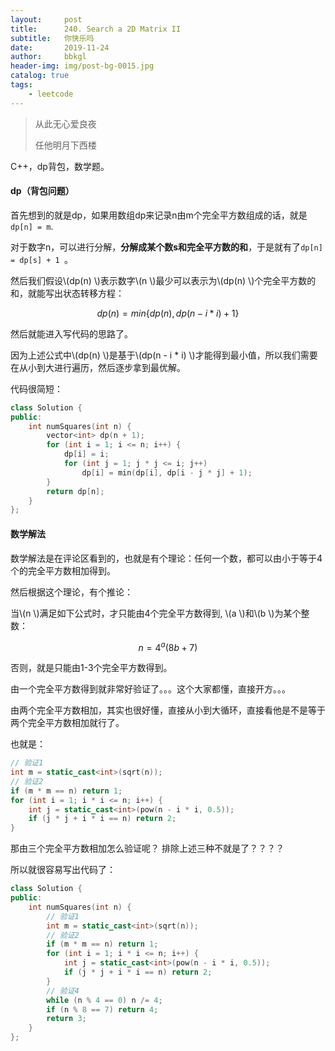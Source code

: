 ```yaml
---
layout:     post
title:      240. Search a 2D Matrix II
subtitle:   你快乐吗
date:       2019-11-24
author:     bbkgl
header-img: img/post-bg-0015.jpg
catalog: true
tags:
    - leetcode
---
```


>从此无心爱良夜
>
>任他明月下西楼

C++，dp背包，数学题。

#### dp（背包问题）

首先想到的就是dp，如果用数组dp来记录n由m个完全平方数组成的话，就是`dp[n] = m`.

对于数字n，可以进行分解，**分解成某个数s和完全平方数的和**，于是就有了`dp[n] = dp[s] + 1 `。

然后我们假设\\(dp(n) \\)表示数字\\(n \\)最少可以表示为\\(dp(n) \\)个完全平方数的和，就能写出状态转移方程：

$$ dp(n) = min\{dp(n), dp(n - i * i) + 1\} $$

然后就能进入写代码的思路了。

因为上述公式中\\(dp(n) \\)是基于\\(dp(n - i * i) \\)才能得到最小值，所以我们需要在从小到大进行遍历，然后逐步拿到最优解。

代码很简短：

```cpp
class Solution {
public:
    int numSquares(int n) {
        vector<int> dp(n + 1);
        for (int i = 1; i <= n; i++) {
            dp[i] = i;
            for (int j = 1; j * j <= i; j++) 
                dp[i] = min(dp[i], dp[i - j * j] + 1);
        }
        return dp[n];
    }
};
```

#### 数学解法

数学解法是在评论区看到的，也就是有个理论：任何一个数，都可以由小于等于4个的完全平方数相加得到。

然后根据这个理论，有个推论：

当\\(n \\)满足如下公式时，才只能由4个完全平方数得到, \\(a \\)和\\(b \\)为某个整数：

$$ n = 4^a (8b + 7)$$

否则，就是只能由1-3个完全平方数得到。

由一个完全平方数得到就非常好验证了。。。这个大家都懂，直接开方。。。

由两个完全平方数相加，其实也很好懂，直接从小到大循环，直接看他是不是等于两个完全平方数相加就行了。

也就是：

```cpp
// 验证1
int m = static_cast<int>(sqrt(n));
// 验证2
if (m * m == n) return 1; 
for (int i = 1; i * i <= n; i++) {
    int j = static_cast<int>(pow(n - i * i, 0.5));
    if (j * j + i * i == n) return 2;
}
```

那由三个完全平方数相加怎么验证呢？  排除上述三种不就是了？？？？

所以就很容易写出代码了：

```cpp
class Solution {
public:
    int numSquares(int n) {
        // 验证1
        int m = static_cast<int>(sqrt(n));
        // 验证2
        if (m * m == n) return 1; 
        for (int i = 1; i * i <= n; i++) {
            int j = static_cast<int>(pow(n - i * i, 0.5));
            if (j * j + i * i == n) return 2;
        }
        // 验证4
        while (n % 4 == 0) n /= 4;
        if (n % 8 == 7) return 4;
        return 3;
    }
};
```

